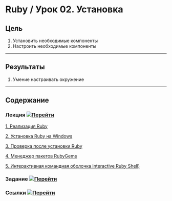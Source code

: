 # Ruby / Урок 02. Установка

## Цель

1. Установить необходимые компоненты
2. Настроить необходимые компоненты

***

## Результаты 

1. Умение настраивать окружение

***

## Содержание

### Лекция [![Перейти](https://img.shields.io/badge/-%D0%9F%D0%B5%D1%80%D0%B5%D0%B9%D1%82%D0%B8-blue)](1.Лекция.md)

[1. Реализация Ruby](1.Лекция.md#1.-Реализация-Ruby)

[2. Установка Ruby на Windows](1.Лекция.md#2.-Установка-Ruby-на-Windows)

[3. Проверка после установки Ruby](1.Лекция.md#3.-Проверка-после-установки-Ruby)

[4. Менеджер пакетов RubyGems](1.Лекция.md#4.-Менеджер-пакетов-RubyGems)
           
[5. Интерактивная командная оболочка Interactive Ruby Shell)](1.Лекция.md#5.-Интерактивная-командная-оболочка-Interactive-Ruby-Shell)

### Задание [![Перейти](https://img.shields.io/badge/-%D0%9F%D0%B5%D1%80%D0%B5%D0%B9%D1%82%D0%B8-blue)](2.Задание.md)

### Ссылки [![Перейти](https://img.shields.io/badge/-%D0%9F%D0%B5%D1%80%D0%B5%D0%B9%D1%82%D0%B8-blue)](3.Ссылки.md)
